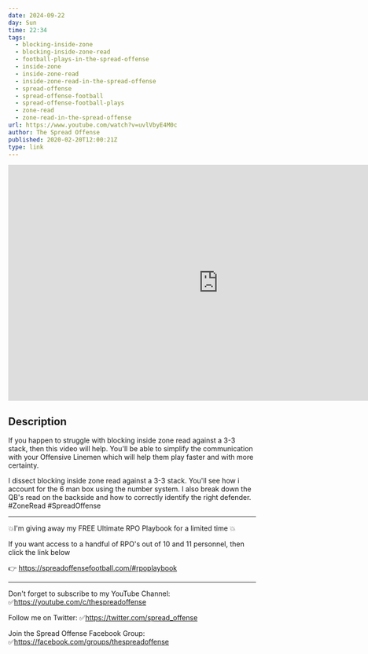 ```yaml
---
date: 2024-09-22
day: Sun
time: 22:34
tags:
  - blocking-inside-zone
  - blocking-inside-zone-read
  - football-plays-in-the-spread-offense
  - inside-zone
  - inside-zone-read
  - inside-zone-read-in-the-spread-offense
  - spread-offense
  - spread-offense-football
  - spread-offense-football-plays
  - zone-read
  - zone-read-in-the-spread-offense
url: https://www.youtube.com/watch?v=uvlVbyE4M0c
author: The Spread Offense
published: 2020-02-20T12:00:21Z
type: link
---
```


<iframe width="854" height="480" src="https://www.youtube.com/embed/uvlVbyE4M0c" frameborder="0" allowfullscreen></iframe>

## Description
If you happen to struggle with blocking inside zone read against a 3-3 stack, then this video will help.  You'll be able to simplify the communication with your Offensive Linemen which will help them play faster and with more certainty. 

I dissect blocking inside zone read against a 3-3 stack.  You'll see how i account for the 6 man box using the number system.  I also break down the QB's read on the backside and how to correctly identify the right defender.
#ZoneRead #SpreadOffense
__________________

💥I'm giving away my FREE Ultimate RPO Playbook for a limited time 💥

If you want access to a handful of RPO's out of 10 and 11 personnel, then click the link below

👉 https://spreadoffensefootball.com/#rpoplaybook
__________________

Don't forget to subscribe to my YouTube Channel:
✅https://youtube.com/c/thespreadoffense

Follow me on Twitter:
✅https://twitter.com/spread_offense

Join the Spread Offense Facebook Group:
✅https://facebook.com/groups/thespreadoffense